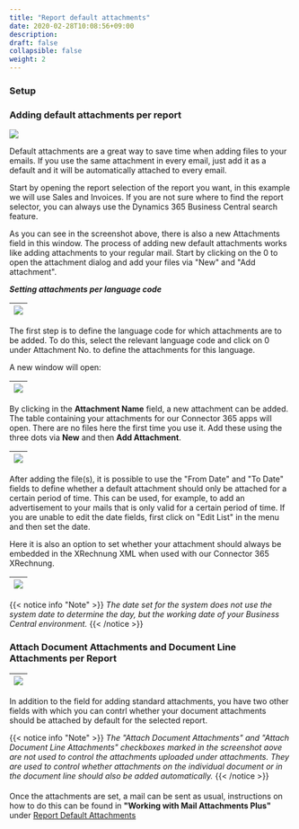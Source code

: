 ```yaml
---
title: "Report default attachments"
date: 2020-02-28T10:08:56+09:00
description: 
draft: false
collapsible: false
weight: 2
---
```

### Setup

### Adding default attachments per report

![](images/apps/attachmentreportselection.png)

Default attachments are a great way to save time when adding files to your emails. If you use the same attachment in every email, just add it as a default and it will be automatically attached to every email.

Start by opening the report selection of the report you want, in this example we will use Sales and Invoices. If you are not sure where to find the report selector, you can always use the Dynamics 365 Business Central search feature.

As you can see in the screenshot above, there is also a new Attachments field in this window. The process of adding new default attachments works like adding attachments to your regular mail. Start by clicking on the 0 to open the attachment dialog and add your files via "New" and "Add attachment".

***Setting attachments per language code***

|![](images/apps/mail-attachments-plus/de/reportselection_languagecode.png)
|-|

The first step is to define the language code for which attachments are to be added. To do this, select the relevant language code and click on 0 under Attachment No. to define the attachments for this language.
<p></p>

A new window will open:

|![](images/apps/mail-attachments-plus/de/reportselection_attachment_per_languagecode.png)
|-|

By clicking in the **Attachment Name** field, a new attachment can be added. The table containing your attachments for our Connector 365 apps will open. There are no files here the first time you use it. Add these using the three dots via **New** and then **Add Attachment**.

|![](images/apps/mail-attachments-plus/de/attach.png)
|-|

After adding the file(s), it is possible to use the "From Date" and "To Date" fields to define whether a default attachment should only be attached for a certain period of time. This can be used, for example, to add an advertisement to your mails that is only valid for a certain period of time. If you are unable to edit the date fields, first click on "Edit List" in the menu and then set the date.

Here it is also an option to set whether your attachment should always be embedded in the XRechnung XML when used with our Connector 365 XRechnung.

|![](images/apps/mail-attachments-plus/de/xml_einbetten.png)
|-|

{{< notice info "Note" >}}
 _The date set for the system does not use the system date to determine the day, but the working date of your Business Central environment._
{{< /notice >}}

### Attach Document Attachments and Document Line Attachments per Report

|![](images/apps/mail-attachments-plus/de/reportselection_new_DEU.png)
|-|

In addition to the field for adding standard attachments, you have two other fields with which you can contrl whether your document attachments should be attached by default for the selected report.

{{< notice info "Note" >}}
_The "Attach Document Attachments" and "Attach Document Line Attachments" checkboxes marked in the screenshot aove are not used to control the attachments uploaded under attachments. They are used to control whether attachments on the individual document or in the document line should also be added automatically._
{{< /notice >}}
####

Once the attachments are set, a mail can be sent as usual, instructions on how to do this can be found in **"Working with Mail Attachments Plus"** under [Report Default Attachments](en-us/apps/mail-attachments-plus/working-with-map/defaults-report/)